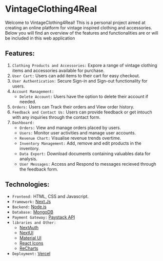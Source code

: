 # VintageClothing4Real
Welcome to VintageClothing4Real! This is a personal project aimed at creating an online platform for vintage inspired clothing and accessories. Below you will find an overview of the features and functionalities are or will be included in this web application

## Features:
1. ```Clothing Products and Accessories:``` Expore a range of vintage clothing items and accessories available for purchase.
2. ```User Cart:``` Users can add items to their cart for easy checkout.
3. ```User Authentication:``` Secure Sign-in and Sign-out functionality for users.
4. ```Account Management:```
    - ```Delete Account:``` Users have the option to delete their account if needed.
5. `Orders:` Users can Track their orders and View order history.
6. `Feedback and Contact Us:` Users can provide feedback or get intouch with any inquiries  through the contact form.
7. `Dashboard:` 
    - `Orders:` View and manage orders placed by users.
    - `Users:` Monitor user activities and manage user accounts.
    - `Revenue Chart:` Visualise revenue trends overtime.
    - `Inventory Management:` Add, remove and edit products in the inventory.
    - `Data Export:` Download documents containing valuables data for analysis.
    - `User Messages:` Access and Respond to messages recieved through the feedback form.

## Technologies:
- `Frontend:` HTML, CSS and Javascript.
- `Framework:` [Next.Js](https://nextjs.org/docs)
- `Backend:` [Node.js](https://nodejs.org/en)
- `Database:` [MongoDB](https://www.mongodb.com/)
- `Payment Gateway:` [Paystack API](https://paystack.com/docs/)
- `libraries and Other:`
    - [NextAuth](https://next-auth.js.org/providers/credentials)
    - [NextUI](https://nextui.org/docs)
    - [Material UI](https://mui.com/material-ui/getting-started/)
    - [React Icons](https://react-icons.github.io/react-icons/search)
    - [ReCharts](https://recharts.org/en-US/guide/getting-started)
- `Deployment:` [Vercel](https://vercel.com/)